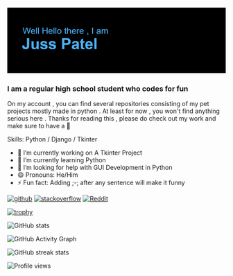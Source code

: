 ![I am a regular high school student who codes for fun](https://github.com/jusspatel/jusspatel/blob/main/header.png)
### I am a regular high school student who codes for fun

On my account , you can find several repositories consisting of my pet projects mostly made in python . At least for now , you won't find anything serious here . Thanks for reading this  , please do check out my work and make sure to have a 🍕

Skills: Python / Django / Tkinter

- 🔭 I’m currently working on A Tkinter Project 
- 🌱 I’m currently learning Python 
- 🤔 I’m looking for help with GUI Development in Python 
- 😄 Pronouns: He/Him 
- ⚡ Fun fact: Adding ;-; after any sentence will make it funny 


[<img src='https://cdn.jsdelivr.net/npm/simple-icons@3.0.1/icons/github.svg' alt='github' height='40'>](https://github.com/jusspatel)  [<img src='https://cdn.jsdelivr.net/npm/simple-icons@3.0.1/icons/stackoverflow.svg' alt='stackoverflow' height='40'>](https://stackoverflow.com/users/juss-patel-noob)  [<img src='https://cdn.jsdelivr.net/npm/simple-icons@3.0.1/icons/reddit.svg' alt='Reddit' height='40'>](https://www.reddit.com/user/generalzus)  

[![trophy](https://github-profile-trophy.vercel.app/?username=jusspatel)](https://github.com/ryo-ma/github-profile-trophy)

![GitHub stats](https://github-readme-stats.vercel.app/api?username=jusspatel&show_icons=true)  

![GitHub Activity Graph](https://activity-graph.herokuapp.com/graph?username=jusspatel)  

![GitHub streak stats](https://github-readme-streak-stats.herokuapp.com/?user=jusspatel)  

![Profile views](https://gpvc.arturio.dev/jusspatel)  
